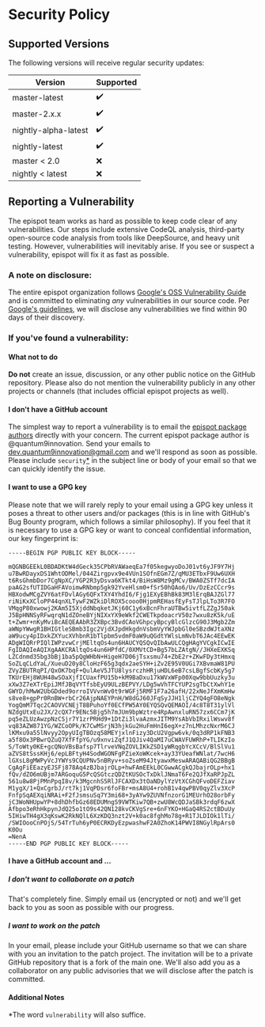 # Security Policy

## Supported Versions

The following versions will receive regular security updates:

| Version | Supported          |
| ------- | ------------------ |
| master-latest   | ✔️ |
| master-2.x.x   | ✔️ |
| nightly-alpha-latest   | ✔️ |
| nightly-latest   | ✔️ |
| master < 2.0   | :x: |
| nightly < latest   | :x: |

## Reporting a Vulnerability

The epispot team works as hard as possible to keep code clear of any vulnerabilities. Our steps include extensive CodeQL analysis, third-party open-source code analysis from tools like DeepSource, and heavy unit testing. However, vulnerabilities will inevitably arise. If you see or suspect a vulnerability, epispot will fix it as fast as possible.

### A note on disclosure:

The entire epispot organization follows [Google's OSS Vulnerability Guide](https://github.com/google/oss-vulnerability-guide) and is committed to eliminating *any* vulnerabilities in our source code. Per [Google's guidelines](https://github.com/google/oss-vulnerability-guide/blob/main/guide.md#response-process), we will disclose any vulnerabilities we find within 90 days of their discovery.

### If you've found a vulnerability:

#### What not to do

**Do not** create an issue, discussion, or any other public notice on the GitHub repository. Please also do not mention the vulnerability publicly in any other projects or channels (that includes official epispot projects as well).

#### I don't have a GitHub account

The simplest way to report a vulnerability is to email the [epispot package authors](https://pypi.org/project/epispot) directly with your concern. The current epispot package author is @quantum9innovation. Send your emails to dev.quantum9innovation@gmail.com and we'll respond as soon as possible. Please include `security`[*](#additional-notes) in the subject line or body of your email so that we can quickly identify the issue.

#### I want to use a GPG key


Please note that we will rarely reply to your email using a GPG key unless it poses a threat to other users and/or packages (this is in line with GitHub's Bug Bounty program, which follows a similar philosophy). If you feel that it is necessary to use a GPG key or want to conceal confidential information, our key fingerprint is:

```text
-----BEGIN PGP PUBLIC KEY BLOCK-----

mQGNBGEEkL0BDADKtW4dGeck35CPbRVAWaeqEa7f05kegwyoDoJ01vt6yJF9Y7Hj
u7BwRDayxDS1WhtODMel/044Zirgpvx9e4VUn1SOfnEGm7Z/qMU3ETbxF9Uw6UXH
t6RsGhmbDor7CgNpXC/YGP2R3yDsva6KTkt4/BiHsW8Mz9gMCv/BWA0ZSTf7dcIA
paAG2sfUTIDGaHFAVoimwRNbmp5gk92YveHlsm0+fSr50hQAo6/Uv/DzEzCCcr9s
HBXodwMCgZVY6atFDvlAGy6QFxTXY4YhdI6/Fjg1EXyEBhBk83M3lErqBAJZGl77
riNiKxXCloPP44qnXLTywF2WZkiDlROX5cooo0HjpmREHasfEyFsTJlpLTo3R7FO
VMqgP80xwowj2KAm5I5XjddNbqketJKj60C1y6xBcnFhraUTBw5ivtfLZZgJ50ak
J5BpHNNSyRFwqrqN1dZOneBYjNIXxYX9eWkf2CWETkpdoacrV50z7wxu8zK5k/uE
t+Zwmr+nKyMviBcAEQEAAbR3ZXBpc3BvdCAoVGhpcyBpcyBlcGlzcG90J3Mgb2Zm
aWNpYWwgR1BHIGtleSBmb3Igc2VjdXJpdHkgdnVsbmVyYWJpbGl0eSBzdWJtaXNz
aW9ucy4pIDxkZXYucXVhbnR1bTlpbm5vdmF0aW9uQGdtYWlsLmNvbT6JAc4EEwEK
ADgWIQRrPIQlIWPzvwCrjMEltqOs4un6HAUCYQSQvQIbAwULCQgHAgYVCgkICwIE
FgIDAQIeAQIXgAAKCRAltqOs4un6HPfdC/0XMVtCD+Bg57bLZAtgN//JHXeEXKSq
LZCdnmd35bg3bBj1ba5pQgWHbN+HigeH7D06jTsxsmu74+ZbE2r+ZKwFDy3tHmxq
SoZLqCLdYaL/XueuD20y8CloHzF65g3qdx2aeSYH+iZv2E95V0UGi7XBvmaW81PU
ZVyZBUTRqPI/QxOK7bqF+QulAeV5JTU8lysrczhHRjuHDL6eB7csLBgfScbKy5g7
TKUrEHj8WUH48wSOaXjfICUaxfPU15b+kM9BaDxu17kWVxWFp00Xqw9bbUuzky3u
xXw3Z7eXTrEpiJMfJBqVYTfsbEyU9ULzBEPVY/LDg5wVhTFCYUP2sgTbCtXwhY1e
GWYD/hMwW2UbGDded9orroIVVvnWv0t9rWGFj5RMF1F7a26afH/22xNeJfXmKmHw
s8ve8+gpPr0RnBW+rbCr26AjpNAEYPnH/W8dGJ60JFqSyJJH1ljCZYQ4gFO8eNgk
YogQmM7Tqc2CAOVVCNEjT8BPuhoYf0ECfPW5AY0EYQSQvQEMAOI/4c8T8T31ylVl
NZdgUtxEu2JX/2cQX7r9ENc5Bjg5h7mJUm9bpWztre4RpAwnxluRN57zx6CCm7jK
pq5eZLUzAwzpNzCSjr7Y1zrPRHd9+1DtZi3lvaAzmxJITM9YsAbVbIRxilWswv8f
vq83AZW871YG/WZCoOPk/K7CwMSrjN3hjkGu2HuFmHnI6egX+z7nLMhzcNxrM6CJ
lKMxu9a55lNvyy2OpyUIgTBOzq58MEYjxlnFizy3DcU2Vgpw6vk/0q3dRP1kFNB3
a5f8Ox3PBwrQZuQ7XfFfpYG/u9xnviZqfJ1QJiv4QaMI7uCWAVFUWRhP+TLIKzIo
S/ToWty0KE+gcQNoVBsBafsp7TlrveVNqZOVLIKkZSD1yWRqgbYcXCcV/BlSlVu1
aZVS8tSssKHj6/epLBFtyH4SodWGONFgPZieXoWKcek+ay33YUeafWNlat/7wcH6
lGXsL8gMWPyVcJYWYs9CQUPNv5nBRyv+soZseM94JtyawxMeswARAQABiQG2BBgB
CgAgFiEEazyEJSFj878Aq4zBJbajrOLp+hwFAmEEkL0CGwwACgkQJbajrOLp+hx1
fQv/dZO6mUBjm7ARGoquG5PcQSGtczQDZtKUSOcTxDklJNmaT6Fe2QJfXaRPJpZL
561u8w8PjPMnPpqI8v/k3MgcnhS5RlJFCAXDx3tOaNDylYzVtXCGhQFvoDEFZiav
M1ygX/1+QxCgrbJ/rt7kj1VqPDsr6foFBr+msA8U4+rohB1v4qwPBV0qyZlv3XcP
FnfpSqAEXqiNRAi+F2fJsmsuSq7Y3mi68+3yAYw9ZUVNfnzorG1MEUrhO28orbFy
jC3WoNHUpwYP+8dhDhfbGz68EDUMngS9VWTKiw7QB+zwU8WcQDJaSBk3rdqF6zwX
Afbpo3eRhHkpynJdQ25o1tO9s42QN128kvCKVgSre+6nFYKO+HGaQ4RS2ctBDuUy
5IHiwTH4gX3qKswK2RkNQlL6XzKDQ3nzt2V+k0ac8fghMo78g+R1TJLDIOk1lTi/
/SWIOooCnPOjS/54TrTuh6yP0ECRKDyEzpwashwF2A0ZhoK14PWVI8NGylRpArs0
K0Ou
=NenA
-----END PGP PUBLIC KEY BLOCK-----
```

#### I have a GitHub account and ...

##### I don't want to collaborate on a patch

That's completely fine. Simply email us (encrypted or not) and we'll get back to you as soon as possible with our progress.

##### I want to work on the patch

In your email, please include your GitHub username so that we can share with you an invitation to the patch project. The invitation will be to a private GitHub repository that is a fork of the main one. We'll also add you as a collaborator on any public advisories that we will disclose after the patch is committed.

#### Additional Notes

*The word `vulnerability` will also suffice.
